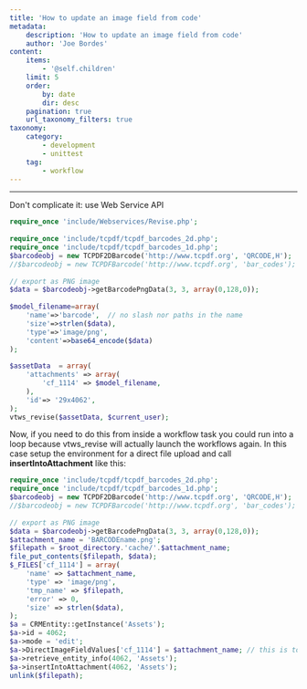 ```yaml
---
title: 'How to update an image field from code'
metadata:
    description: 'How to update an image field from code'
    author: 'Joe Bordes'
content:
    items:
        - '@self.children'
    limit: 5
    order:
        by: date
        dir: desc
    pagination: true
    url_taxonomy_filters: true
taxonomy:
    category:
        - development 
        - unittest
    tag:
        - workflow
---
```

---

Don't complicate it: use Web Service API
```php
require_once 'include/Webservices/Revise.php';
 
require_once 'include/tcpdf/tcpdf_barcodes_2d.php';
require_once 'include/tcpdf/tcpdf_barcodes_1d.php';
$barcodeobj = new TCPDF2DBarcode('http://www.tcpdf.org', 'QRCODE,H');
//$barcodeobj = new TCPDFBarcode('http://www.tcpdf.org', 'bar_codes');
 
// export as PNG image
$data = $barcodeobj->getBarcodePngData(3, 3, array(0,128,0));
 
$model_filename=array(
	'name'=>'barcode',  // no slash nor paths in the name
	'size'=>strlen($data),
	'type'=>'image/png',
	'content'=>base64_encode($data)
);
 
$assetData  = array(
	'attachments' => array(
		'cf_1114' => $model_filename,
	),
	'id'=> '29x4062',
);
vtws_revise($assetData, $current_user);
```

Now, if you need to do this from inside a workflow task you could run
into a loop because vtws\_revise will actually launch the workflows
again. In this case setup the environment for a direct file upload and
call **insertIntoAttachment** like this:
```php
require_once 'include/tcpdf/tcpdf_barcodes_2d.php';
require_once 'include/tcpdf/tcpdf_barcodes_1d.php';
$barcodeobj = new TCPDF2DBarcode('http://www.tcpdf.org', 'QRCODE,H');
//$barcodeobj = new TCPDFBarcode('http://www.tcpdf.org', 'bar_codes');
 
// export as PNG image
$data = $barcodeobj->getBarcodePngData(3, 3, array(0,128,0));
$attachment_name = 'BARCODEname.png';
$filepath = $root_directory.'cache/'.$attachment_name;
file_put_contents($filepath, $data);
$_FILES['cf_1114'] = array(
	'name' => $attachment_name,
	'type' => 'image/png',
	'tmp_name' => $filepath,
	'error' => 0,
	'size' => strlen($data),
);
$a = CRMEntity::getInstance('Assets');
$a->id = 4062;
$a->mode = 'edit';
$a->DirectImageFieldValues['cf_1114'] = $attachment_name; // this is to delete previous image with the same name
$a->retrieve_entity_info(4062, 'Assets');
$a->insertIntoAttachment(4062, 'Assets');
unlink($filepath);
```